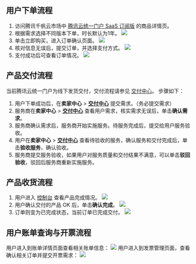 ## 用户下单流程
1. 访问腾讯千帆云市场中 [腾讯云统一门户 SaaS 订阅版](https://market.cloud.tencent.com/products/33453) 的商品详情页。
2. 根据需求选择不同版本下单，时长默认为1年。
![](https://qcloudimg.tencent-cloud.cn/raw/a14b1101ab60816888f9901eaf642b63.png)
3. 单击立即购买，进入订单确认页面。
![](https://qcloudimg.tencent-cloud.cn/raw/b0ffc266bdb13adc7def98ab0cca6058.png)
4. 核对信息无误后，提交订单，并选择支付方式。
![](https://qcloudimg.tencent-cloud.cn/raw/b067ef53ad7fe892b35cc18b2713773c.png)
5. 支付成功后可查看订单情况。
![](https://qcloudimg.tencent-cloud.cn/raw/d3fb08c51809c5d17f89a90db45461a9.png)


## 产品交付流程
当前腾讯云统一门户为线下发货交付，交付流程请参见 [交付中心](https://cloud.tencent.com/document/product/306/65846)。
步骤如下：
1. 用户下单成功后，在**卖家中心** > **[交付中心](https://console.cloud.tencent.com/servicemarket/deliver)** 提交需求。（务必提交需求）
2. 服务商在**卖家中心** > **[交付中心](https://console.cloud.tencent.com/serviceprovider/deliver)** 查看用户需求，核实需求无误后，单击**确认需求**。
3. 服务商确认需求后，服务商开始实施服务。待服务完成后，提交给用户服务验收。
4. 用户在**卖家中心** > **[交付中心](https://console.cloud.tencent.com/servicemarket/deliver)** 查看待验收的服务，确认服务和交付完成后，单击**验收服务**，确认验收。
5. 服务商提交服务验收，如果用户对服务质量和交付结果不满意，可以单击**驳回验收**，驳回后服务商重新实施服务。

## 产品收货流程
1. 用户进入 [控制台](https://console.cloud.tencent.com/servicemarket/services) 查看产品完成情况。
![](https://qcloudimg.tencent-cloud.cn/raw/cbbe2f0c61e676a03d668c464ccf2e6c.png)
2. 用户确认交付的产品 OK 后，单击**确认完成**。
![](https://qcloudimg.tencent-cloud.cn/raw/3585a5e04669e6ba583a5202fc732129.png)
3. 订单则变为已完成状态，当前订单已完成交付。
![](https://qcloudimg.tencent-cloud.cn/raw/e009ae8e5f1858a23e117c6383073a2a.png)

## 用户账单查询与开票流程
用户进入到账单详情页面查看相关账单信息：
![](https://qcloudimg.tencent-cloud.cn/raw/5bb73d6163757fb2d9d0104c923f834b.png)
用户进入到发票管理页面，查看确认相关订单并提交开票需求：
![](https://qcloudimg.tencent-cloud.cn/raw/fd516ea9d3d0be613ca9a57d830720d0.png)

